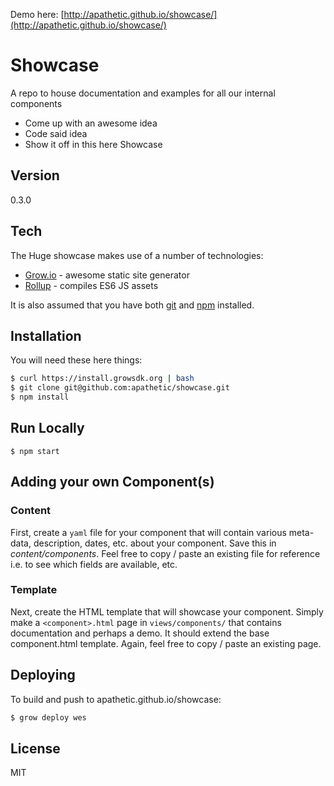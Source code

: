 Demo here: [http://apathetic.github.io/showcase/](http://apathetic.github.io/showcase/)

Showcase
=========

A repo to house documentation and examples for all our internal components

  - Come up with an awesome idea
  - Code said idea
  - Show it off in this here Showcase

Version
----

0.3.0


Tech
-----------

The Huge showcase makes use of a number of technologies:

* [Grow.io](http://grow.io/) - awesome static site generator
* [Rollup](http://rollupjs.org/) - compiles ES6 JS assets

It is also assumed that you have both [git](https://git-scm.com/) and [npm](https://www.npmjs.com/) installed.


Installation
--------------

You will need these here things:

```sh
$ curl https://install.growsdk.org | bash
$ git clone git@github.com:apathetic/showcase.git
$ npm install
```


Run Locally
--------------

```
$ npm start
```


Adding your own Component(s)
-----------

### Content
First, create a ```yaml``` file for your component that will contain various meta-data, description, dates, etc. about your component. Save this in _content/components_. Feel free to copy / paste an existing file for reference i.e. to see which fields are available, etc.

### Template
Next, create the HTML template that will showcase your component. Simply make a ```<component>.html``` page in ```views/components/``` that contains documentation and perhaps a demo.  It should extend the base component.html template. Again, feel free to copy / paste an existing page.


Deploying
--------------

To build and push to apathetic.github.io/showcase:

```sh
$ grow deploy wes
```


License
----

MIT
